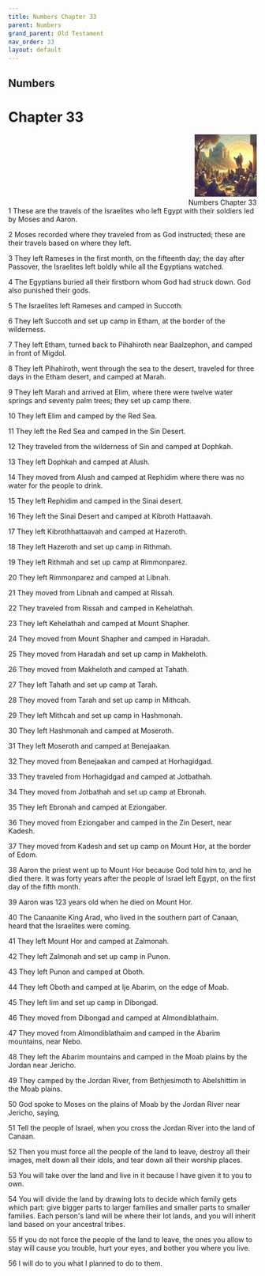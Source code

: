 ```yaml
---
title: Numbers Chapter 33
parent: Numbers
grand_parent: Old Testament
nav_order: 33
layout: default
---
```


## Numbers

# Chapter 33

<div style="clear: both; text-align: right;">
    <img src="/assets/Image/Numbers/500/33.jpg" alt="Numbers Chapter 33" class="chapter-image" style="max-width: 25%; height: auto;"/>
    <figcaption style="font-size: 14px;">Numbers Chapter 33</figcaption>
</div>
1 These are the travels of the Israelites who left Egypt with their soldiers led by Moses and Aaron.

2 Moses recorded where they traveled from as God instructed; these are their travels based on where they left.

3 They left Rameses in the first month, on the fifteenth day; the day after Passover, the Israelites left boldly while all the Egyptians watched.

4 The Egyptians buried all their firstborn whom God had struck down. God also punished their gods.

5 The Israelites left Rameses and camped in Succoth.

6 They left Succoth and set up camp in Etham, at the border of the wilderness.

7 They left Etham, turned back to Pihahiroth near Baalzephon, and camped in front of Migdol.

8 They left Pihahiroth, went through the sea to the desert, traveled for three days in the Etham desert, and camped at Marah.

9 They left Marah and arrived at Elim, where there were twelve water springs and seventy palm trees; they set up camp there.

10 They left Elim and camped by the Red Sea.

11 They left the Red Sea and camped in the Sin Desert.

12 They traveled from the wilderness of Sin and camped at Dophkah.

13 They left Dophkah and camped at Alush.

14 They moved from Alush and camped at Rephidim where there was no water for the people to drink.

15 They left Rephidim and camped in the Sinai desert.

16 They left the Sinai Desert and camped at Kibroth Hattaavah.

17 They left Kibrothhattaavah and camped at Hazeroth.

18 They left Hazeroth and set up camp in Rithmah.

19 They left Rithmah and set up camp at Rimmonparez.

20 They left Rimmonparez and camped at Libnah.

21 They moved from Libnah and camped at Rissah.

22 They traveled from Rissah and camped in Kehelathah.

23 They left Kehelathah and camped at Mount Shapher.

24 They moved from Mount Shapher and camped in Haradah.

25 They moved from Haradah and set up camp in Makheloth.

26 They moved from Makheloth and camped at Tahath.

27 They left Tahath and set up camp at Tarah.

28 They moved from Tarah and set up camp in Mithcah.

29 They left Mithcah and set up camp in Hashmonah.

30 They left Hashmonah and camped at Moseroth.

31 They left Moseroth and camped at Benejaakan.

32 They moved from Benejaakan and camped at Horhagidgad.

33 They traveled from Horhagidgad and camped at Jotbathah.

34 They moved from Jotbathah and set up camp at Ebronah.

35 They left Ebronah and camped at Eziongaber.

36 They moved from Eziongaber and camped in the Zin Desert, near Kadesh.

37 They moved from Kadesh and set up camp on Mount Hor, at the border of Edom.

38 Aaron the priest went up to Mount Hor because God told him to, and he died there. It was forty years after the people of Israel left Egypt, on the first day of the fifth month.

39 Aaron was 123 years old when he died on Mount Hor.

40 The Canaanite King Arad, who lived in the southern part of Canaan, heard that the Israelites were coming.

41 They left Mount Hor and camped at Zalmonah.

42 They left Zalmonah and set up camp in Punon.

43 They left Punon and camped at Oboth.

44 They left Oboth and camped at Ije Abarim, on the edge of Moab.

45 They left Iim and set up camp in Dibongad.

46 They moved from Dibongad and camped at Almondiblathaim.

47 They moved from Almondiblathaim and camped in the Abarim mountains, near Nebo.

48 They left the Abarim mountains and camped in the Moab plains by the Jordan near Jericho.

49 They camped by the Jordan River, from Bethjesimoth to Abelshittim in the Moab plains.

50 God spoke to Moses on the plains of Moab by the Jordan River near Jericho, saying,

51 Tell the people of Israel, when you cross the Jordan River into the land of Canaan.

52 Then you must force all the people of the land to leave, destroy all their images, melt down all their idols, and tear down all their worship places.

53 You will take over the land and live in it because I have given it to you to own.

54 You will divide the land by drawing lots to decide which family gets which part: give bigger parts to larger families and smaller parts to smaller families. Each person's land will be where their lot lands, and you will inherit land based on your ancestral tribes.

55 If you do not force the people of the land to leave, the ones you allow to stay will cause you trouble, hurt your eyes, and bother you where you live.

56 I will do to you what I planned to do to them.



